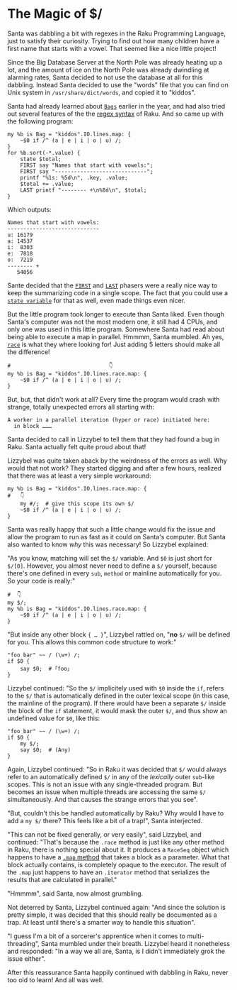 # The Magic of $/

Santa was dabbling a bit with regexes in the Raku Programming Language, just to satisfy their curiosity.  Trying to find out how many children have a first name that starts with a vowel.  That seemed like a nice little project!

Since the Big Database Server at the North Pole was already heating up a lot, and the amount of ice on the North Pole was already dwindling at alarming rates, Santa decided to not use the database at all for this dabbling.  Instead Santa decided to use the "words" file that you can find on Unix system in `/usr/share/dict/words`, and copied it to "kiddos".

Santa had already learned about [`Bags`](https://docs.raku.org/type/Bag) earlier in the year, and had also tried out several features of the the [regex syntax](https://docs.raku.org/language/regexes) of Raku.  And so came up with the following program:
```
my %b is Bag = "kiddos".IO.lines.map: {
    ~$0 if /^ (a | e | i | o | u) /;
}
for %b.sort(-*.value) {
    state $total;
    FIRST say "Names that start with vowels:";
    FIRST say "-----------------------------";
    printf "%1s: %5d\n", .key, .value;
    $total += .value;
    LAST printf "-------- +\n%8d\n", $total;
}
```
Which outputs:
```
Names that start with vowels:
-----------------------------
u: 16179
a: 14537
i:  8303
e:  7818
o:  7219
-------- +
   54056
```
Sante decided that the [`FIRST`](https://docs.raku.org/language/phasers#FIRST) and [`LAST`](https://docs.raku.org/language/phasers#LAST) phasers were a really nice way to keep the summarizing code in a single scope.  The fact that you could use a [`state variable`](https://docs.raku.org/language/variables#The_state_declarator) for that as well, even made things even nicer.

But the little program took longer to execute than Santa liked.  Even though Santa's computer was not the most modern one, it still had 4 CPUs, and only one was used in this little program.  Somewhere Santa had read about being able to execute a map in parallel.  Hmmmm, Santa mumbled.  Ah yes, [`race`](https://docs.raku.org/type/Iterable#method_race) is what they where looking for!  Just adding 5 letters should make all the difference!
```
#                               👇
my %b is Bag = "kiddos".IO.lines.race.map: {
    ~$0 if /^ (a | e | i | o | u) /;
}
```
But, but, that didn't work at all?  Every time the program would crash with strange, totally unexpected errors all starting with:
````
A worker in a parallel iteration (hyper or race) initiated here:
  in block ………
````
Santa decided to call in Lizzybel to tell them that they had found a bug in Raku.  Santa actually felt quite proud about that!

Lizzybel was quite taken aback by the weirdness of the errors as well.  Why would that not work?  They started digging and after a few hours, realized that there was at least a very simple workaround:
```
my %b is Bag = "kiddos".IO.lines.race.map: {
#   👇
    my #/;  # give this scope its own $/
    ~$0 if /^ (a | e | i | o | u) /;
}
```
Santa was really happy that such a little change would fix the issue and allow the program to run as fast as it could on Santa's computer.  But Santa also wanted to know *why* this was necessary!  So Lizzybel explained:

"As you know, matching will set the `$/` variable.  And `$0` is just short for `$/[0]`.  However, you almost never need to define a `$/` yourself, because there's one defined in every `sub`, `method` or mainline automatically for you.  So your code is really:"
```
#  👇
my $/;
my %b is Bag = "kiddos".IO.lines.race.map: {
    ~$0 if /^ (a | e | i | o | u) /;
}
```
"But inside any other block `{ … }`", Lizzybel rattled on, "**no** `$/` will be defined for you.  This allows this common code structure to work:"
```
"foo bar" ~~ / (\w+) /;
if $0 {
    say $0;  # ｢foo｣
}
```
Lizzybel continued: "So the `$/` implicitely used with `$0` inside the `if`, refers to the `$/` that is automatically defined in the outer lexical scope (in this case, the mainline of the program).  If there would have been a separate `$/` inside the block of the `if` statement, it would mask the outer `$/`, and thus show an undefined value for `$0`, like this:
```
"foo bar" ~~ / (\w+) /;
if $0 {
    my $/;
    say $0;  # (Any)
}
```
Again, Lizzybel continued: "So in Raku it was decided that `$/` would always refer to an automatically defined `$/` in any of the *lexically* outer `sub`-like scopes.  This is not an issue with any single-threaded program.  But becomes an issue when multiple threads are accessing the same `$/` simultaneously.  And that causes the strange errors that you see".

"But, couldn't this be handled automatically by Raku?  Why would **I** have to add a `my $/` there?  This feels like a bit of a trap!", Santa interjected.

"This can not be fixed generally, or very easily", said Lizzybel, and continued: "That's because the `.race` method is just like any other method in Raku, there is nothing special about it.  It produces a `RaceSeq` object which happens to have a [`.map` method](https://docs.raku.org/type/RaceSeq#method_map) that takes a block as a parameter.  What that block actually contains, is completely opaque to the executor.  The result of the `.map` just happens to have an `.iterator` method that serializes the results that are calculated in parallel."

"Hmmmm", said Santa, now almost grumbling.

Not deterred by Santa, Lizzybel continued again: "And since the solution is pretty simple, it was decided that this should really be documented as a trap.  At least until there's a smarter way to handle this situation".

"I guess I'm a bit of a sorcerer's apprentice when it comes to multi-threading", Santa mumbled under their breath.  Lizzybel heard it nonetheless and responded: "In a way we all are, Santa, is I didn't immediately grok the issue either".

After this reassurance Santa happily continued with dabbling in Raku, never too old to learn!  And all was well.
